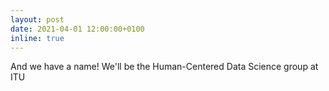 ```yaml
---
layout: post
date: 2021-04-01 12:00:00+0100
inline: true
---
```


And we have a name! We'll be the Human-Centered Data Science group at ITU

